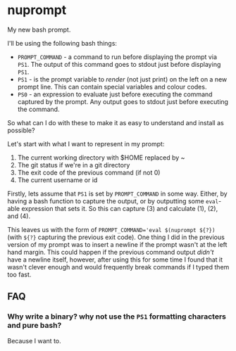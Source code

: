 # nuprompt

My new bash prompt.

I'll be using the following bash things:

- `PROMPT_COMMAND` - a command to run before displaying the prompt via `PS1`. The output of this command goes to stdout just before displaying `PS1`.
- `PS1` - is the prompt variable to _render_ (not just print) on the left on a new prompt line. This can contain special variables and colour codes.
- `PS0` - an expression to evaluate just before executing the command captured by the prompt. Any output goes to stdout just before executing the command.

So what can I do with these to make it as easy to understand and install as possible?

Let's start with what I want to represent in my prompt:

1. The current working directory with $HOME replaced by ~
2. The git status if we're in a git directory
3. The exit code of the previous command (if not 0)
4. The current username or id

Firstly, lets assume that `PS1` is set by `PROMPT_COMMAND` in some way. Either, by having a bash function to capture the output, or by outputting some `eval`-able expression that sets it. So this can capture (3) and calculate (1), (2), and (4).

This leaves us with the form of `PROMPT_COMMAND='eval $(nuprompt ${?})` (with `${?}` capturing the previous exit code). One thing I did in the previous version of my prompt was to insert a newline if the prompt wasn't at the left hand margin. This could happen if the previous command output _didn't_ have a newline itself, however, after using this for some time I found that it wasn't clever enough and would frequently break commands if I typed them too fast.

## FAQ

### Why write a binary? why not use the `PS1` formatting characters and pure bash?

Because I want to.
